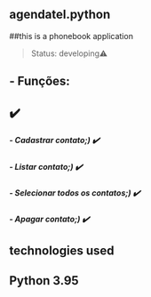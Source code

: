## agendatel.python
##this is a phonebook application 
> Status: developing⚠️

<h2> - Funções:<h2>✔️
<h5> - Cadastrar contato;)  ✔️<h5>
<h5> - Listar contato;)     ✔️<h5>
<h5> - Selecionar todos os contatos;) ✔️<h5>
<h5> - Apagar contato;)   ✔️<h5>

 
 <h2> technologies used<h2>
Python 3.95   
  
